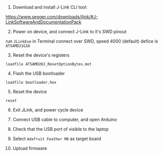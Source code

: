 1) Download and install J-Link CLI tool:

https://www.segger.com/downloads/jlink/#J-LinkSoftwareAndDocumentationPack

2) Power on device, and connect J-Link to it's SWD pinout

run `JLinkExe` in Terminal
connect over SWD, speed 4000 (default)
defice is `ATSAMD21G18`

3) Reset the device's registers

`loadfile ATSAMD20J_ResetOptionBytes.mot`

4) Flash the USB bootloader

`loadfile bootloader.hex`

5) Reset the device

`reset`

6) Exit JLink, and power cycle device

7) Connect USB cable to computer, and open Arduino

8) Check that the USB port of visible to the laptop

9) Select `Adafruit Feather M0` as target board

10) Upload firmware
